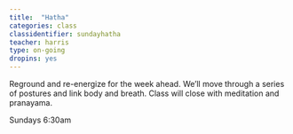 ```yaml
---
title:  "Hatha"
categories: class
classidentifier: sundayhatha
teacher: harris
type: on-going
dropins: yes
---
```

Reground and re-energize for the week ahead. We’ll move through a series of postures and link body and breath. Class will close with meditation and pranayama.

Sundays 6:30am
